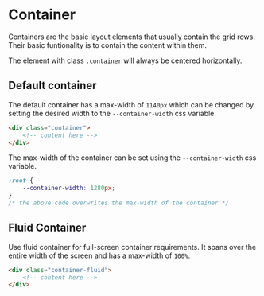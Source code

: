 # Container

Containers are the basic layout elements that usually contain the grid rows. Their basic funtionality is to contain the content within them.

The element with class `.container` will always be centered horizontally.

## Default container
The default container has a max-width of `1140px` which can be changed by setting the desired width to the `--container-width` css variable.

```html
<div class="container">
    <!-- content here -->
</div>
```

The max-width of the container can be set using the `--container-width` css variable.
```css
:root {
    --container-width: 1280px;
}
/* the above code overwrites the max-width of the container */
```

## Fluid Container
Use fluid container for full-screen container requirements.
It spans over the entire width of the screen and has a max-width of `100%`.


```html
<div class="container-fluid">
    <!-- content here -->
</div>
```
